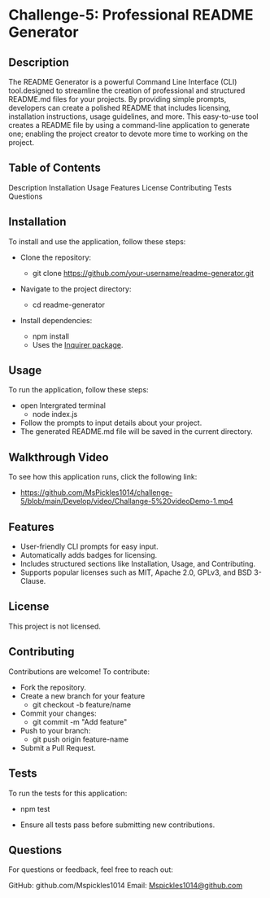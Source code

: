 #  Challenge-5: Professional README Generator

## Description

The README Generator is a powerful Command Line Interface (CLI) tool.designed to streamline the creation of professional and structured README.md files for your projects. By providing simple prompts, developers can create a polished README that includes licensing, installation instructions, usage guidelines, and more.
This easy-to-use tool creates a README file by using a command-line application to generate one; enabling the project creator to  devote more time to working on the project.

## Table of Contents

Description
Installation
Usage
Features
License
Contributing
Tests
Questions

## Installation
To install and use the application, follow these steps:

* Clone the repository:
  
 	 * git clone https://github.com/your-username/readme-generator.git
* Navigate to the project directory:
	 * cd readme-generator
* Install dependencies:
  	 * npm install
	 * Uses the [Inquirer package](https://www.npmjs.com/package/inquirer).

## Usage
To run the application, follow these steps:

* open Intergrated terminal
	 * node index.js
* Follow the prompts to input details about your project.
* The generated README.md file will be saved in the current directory.

## Walkthrough Video
To see how this application runs, click the following link:
* https://github.com/MsPickles1014/challenge-5/blob/main/Develop/video/Challange-5%20videoDemo-1.mp4

## Features
* User-friendly CLI prompts for easy input.
* Automatically adds badges for licensing.
* Includes structured sections like Installation, Usage, and Contributing.
* Supports popular licenses such as MIT, Apache 2.0, GPLv3, and BSD 3-Clause.

## License
This project is not licensed. 

## Contributing
Contributions are welcome! To contribute:

* Fork the repository.
* Create a new branch for your feature
	* git checkout -b feature/name
* Commit your changes:
	* git commit -m "Add feature"
* Push to your branch:
	* git push origin feature-name
* Submit a Pull Request.

## Tests
To run the tests for this application:
* npm test

* Ensure all tests pass before submitting new contributions.


## Questions
For questions or feedback, feel free to reach out:

GitHub: github.com/Mspickles1014
Email: Mspickles1014@github.com



## 
